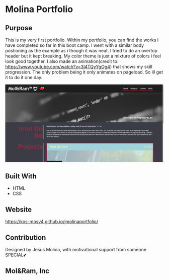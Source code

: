 # Molina Portfolio

## Purpose
This is my very first portfolio. Within my portfolio, you can find the works i have completed so far in this boot camp. I went with a similar body postioning as the example as i though it was neat. I tried to do an overtop header but it kept breaking. My color theme is just a mixture of colors i feel look good together. I also made an animation(credit to: https://www.youtube.com/watch?v=3l4TQyYgOg4) that shows my skill progression. The only problem being it only animates on pageload. So ill get it to do it one day. 

![Screenshot of Webpage](/assets/images/screenshot.jpg?raw=true 'Screenshot of Webpage')

## Built With
* HTML
* CSS

## Website
https://kos-mosv4.github.io/jmolinaportfolio/

## Contribution
Designed by Jesus Molina, with motivational support from someone SPECIAL💕


## Mol&Ram, Inc

